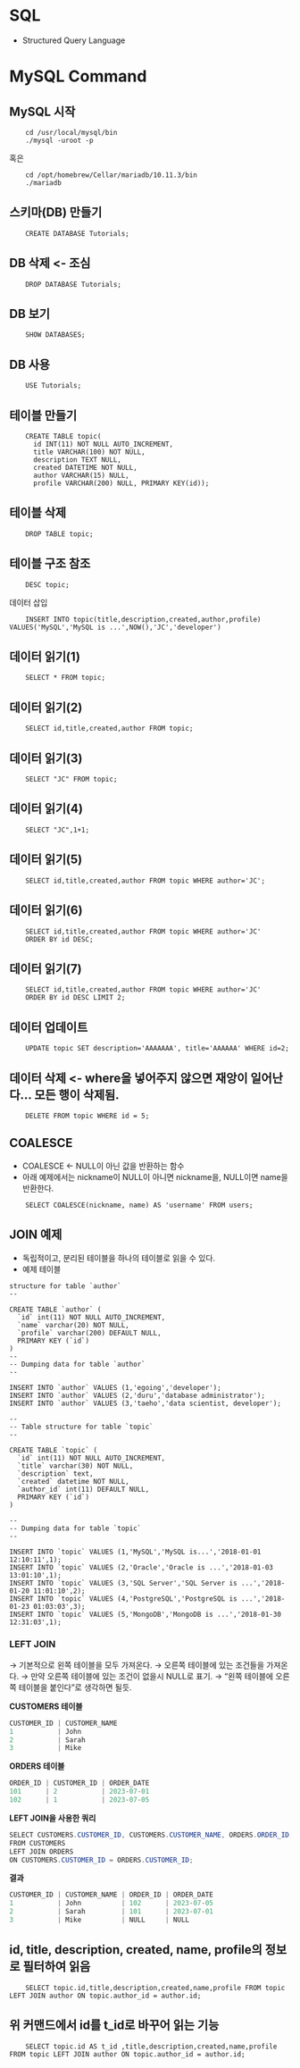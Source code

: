 
# SQL

- Structured Query Language

# MySQL Command

## MySQL 시작
~~~mysql
    cd /usr/local/mysql/bin 
    ./mysql -uroot -p
~~~
혹은
~~~mysql
    cd /opt/homebrew/Cellar/mariadb/10.11.3/bin
    ./mariadb
~~~

## 스키마(DB) 만들기 
~~~mysql
    CREATE DATABASE Tutorials;
~~~
 

## DB 삭제 <- 조심
~~~mysql
    DROP DATABASE Tutorials;
~~~


## DB 보기
~~~mysql
    SHOW DATABASES;
~~~


## DB 사용
~~~mysql
    USE Tutorials;
~~~


## 테이블 만들기
~~~mysql
    CREATE TABLE topic(
      id INT(11) NOT NULL AUTO_INCREMENT,
      title VARCHAR(100) NOT NULL,
      description TEXT NULL,
      created DATETIME NOT NULL,
      author VARCHAR(15) NULL,
      profile VARCHAR(200) NULL, PRIMARY KEY(id));
~~~

## 테이블 삭제
~~~mysql
    DROP TABLE topic;
~~~

## 테이블 구조 참조
~~~mysql
    DESC topic;
~~~


데이터 삽입
~~~mysql
    INSERT INTO topic(title,description,created,author,profile) VALUES('MySQL','MySQL is ...',NOW(),'JC','developer')
~~~

## 데이터 읽기(1)
~~~mysql
    SELECT * FROM topic; 
~~~

## 데이터 읽기(2)
~~~mysql
    SELECT id,title,created,author FROM topic; 
~~~

## 데이터 읽기(3)
~~~mysql
    SELECT "JC" FROM topic; 
~~~

## 데이터 읽기(4)
~~~mysql
    SELECT "JC",1+1; 
~~~

## 데이터 읽기(5)
~~~mysql
    SELECT id,title,created,author FROM topic WHERE author='JC'; 
~~~

## 데이터 읽기(6)
~~~mysql
    SELECT id,title,created,author FROM topic WHERE author='JC'
    ORDER BY id DESC;
~~~

## 데이터 읽기(7)
~~~mysql
    SELECT id,title,created,author FROM topic WHERE author='JC'
    ORDER BY id DESC LIMIT 2;
~~~

## 데이터 업데이트
~~~mysql
    UPDATE topic SET description='AAAAAAA', title='AAAAAA' WHERE id=2;
~~~


## 데이터 삭제 <- where을 넣어주지 않으면 재앙이 일어난다… 모든 행이 삭제됨.
~~~mysql
    DELETE FROM topic WHERE id = 5;
~~~

## COALESCE
- COALESCE <- NULL이 아닌 값을 반환하는 함수
- 아래 예제에서는 nickname이 NULL이 아니면 nickname을, NULL이면 name을 반환한다.
~~~mysql
    SELECT COALESCE(nickname, name) AS 'username' FROM users;
~~~

## JOIN 예제
- 독립적이고, 분리된 테이블을 하나의 테이블로 읽을 수 있다.
- 예제 테이블   
~~~mysql
structure for table `author`
--

CREATE TABLE `author` (
  `id` int(11) NOT NULL AUTO_INCREMENT,
  `name` varchar(20) NOT NULL,
  `profile` varchar(200) DEFAULT NULL,
  PRIMARY KEY (`id`)
)  
--
-- Dumping data for table `author`
--
 
INSERT INTO `author` VALUES (1,'egoing','developer');
INSERT INTO `author` VALUES (2,'duru','database administrator');
INSERT INTO `author` VALUES (3,'taeho','data scientist, developer');
 
--
-- Table structure for table `topic`
--
 
CREATE TABLE `topic` (
  `id` int(11) NOT NULL AUTO_INCREMENT,
  `title` varchar(30) NOT NULL,
  `description` text,
  `created` datetime NOT NULL,
  `author_id` int(11) DEFAULT NULL,
  PRIMARY KEY (`id`)
)
 
--
-- Dumping data for table `topic`
--
 
INSERT INTO `topic` VALUES (1,'MySQL','MySQL is...','2018-01-01 12:10:11',1);
INSERT INTO `topic` VALUES (2,'Oracle','Oracle is ...','2018-01-03 13:01:10',1);
INSERT INTO `topic` VALUES (3,'SQL Server','SQL Server is ...','2018-01-20 11:01:10',2);
INSERT INTO `topic` VALUES (4,'PostgreSQL','PostgreSQL is ...','2018-01-23 01:03:03',3);
INSERT INTO `topic` VALUES (5,'MongoDB','MongoDB is ...','2018-01-30 12:31:03',1);
~~~

### LEFT JOIN
→ 기본적으로 왼쪽 테이블을 모두 가져온다.
→ 오른쪽 테이블에 있는 조건들을 가져온다.
→ 만약 오른쪽 테이블에 있는 조건이 없을시 NULL로 표기.
→ “왼쪽 테이블에 오른쪽 테이블을 붙인다”로 생각하면 될듯.

**CUSTOMERS 테이블**

```java
CUSTOMER_ID | CUSTOMER_NAME
1           | John
2           | Sarah
3           | Mike
```

**ORDERS 테이블**

```java
ORDER_ID | CUSTOMER_ID | ORDER_DATE
101      | 2           | 2023-07-01
102      | 1           | 2023-07-05
```

**LEFT JOIN을 사용한 쿼리**

```java
SELECT CUSTOMERS.CUSTOMER_ID, CUSTOMERS.CUSTOMER_NAME, ORDERS.ORDER_ID, ORDERS.ORDER_DATE
FROM CUSTOMERS
LEFT JOIN ORDERS
ON CUSTOMERS.CUSTOMER_ID = ORDERS.CUSTOMER_ID;
```

**결과**

```java
CUSTOMER_ID | CUSTOMER_NAME | ORDER_ID | ORDER_DATE
1           | John          | 102      | 2023-07-05
2           | Sarah         | 101      | 2023-07-01
3           | Mike          | NULL     | NULL
```


## id, title, description, created, name, profile의 정보로 필터하여 읽음
~~~mysql
    SELECT topic.id,title,description,created,name,profile FROM topic LEFT JOIN author ON topic.author_id = author.id;
~~~


## 위 커맨드에서 id를 t_id로 바꾸어 읽는 기능
~~~mysql
    SELECT topic.id AS t_id ,title,description,created,name,profile FROM topic LEFT JOIN author ON topic.author_id = author.id;
~~~






